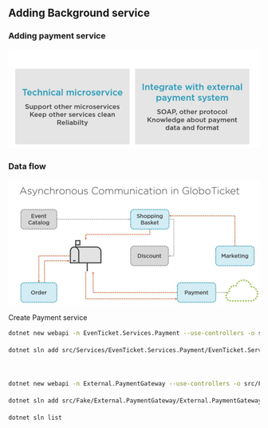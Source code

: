 ## Adding Background service

### Adding payment service

![alt text](../img/Part2/external-payment.png)

### Data flow 

![alt text](../img/Part2/data-flow.png)


Create Payment service

```bash
dotnet new webapi -n EvenTicket.Services.Payment --use-controllers -o src/Services/EvenTicket.Services.Payment

dotnet sln add src/Services/EvenTicket.Services.Payment/EvenTicket.Services.Payment.csproj



dotnet new webapi -n External.PaymentGateway --use-controllers -o src/Fake/External.PaymentGateway

dotnet sln add src/Fake/External.PaymentGateway/External.PaymentGateway.csproj

dotnet sln list
```